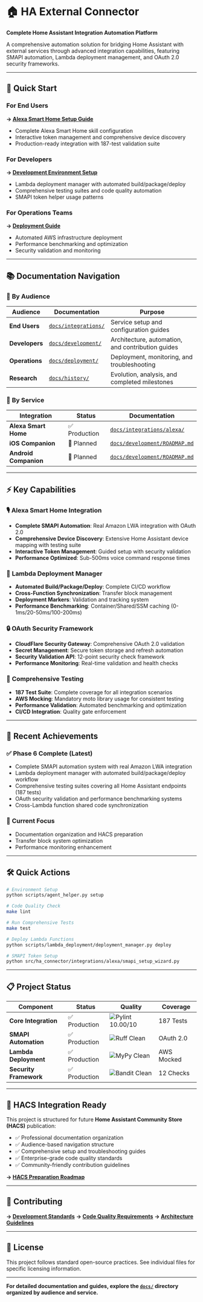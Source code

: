 # 🏠 HA External Connector

**Complete Home Assistant Integration Automation Platform**

A comprehensive automation solution for bridging Home Assistant with external services through advanced integration capabilities, featuring SMAPI automation, Lambda deployment management, and OAuth 2.0 security frameworks.

---

## 🚀 Quick Start

### For End Users
**→ [Alexa Smart Home Setup Guide](docs/integrations/alexa/USER_GUIDE.md)**
- Complete Alexa Smart Home skill configuration
- Interactive token management and comprehensive device discovery
- Production-ready integration with 187-test validation suite

### For Developers  
**→ [Development Environment Setup](docs/development/AUTOMATION_SETUP.md)**
- Lambda deployment manager with automated build/package/deploy
- Comprehensive testing suites and code quality automation
- SMAPI token helper usage patterns

### For Operations Teams
**→ [Deployment Guide](docs/deployment/DEPLOYMENT_QUICK_REFERENCE.md)**
- Automated AWS infrastructure deployment
- Performance benchmarking and optimization
- Security validation and monitoring

---

## 📚 Documentation Navigation

### 🎯 **By Audience**

| Audience | Documentation | Purpose |
|----------|---------------|---------|
| **End Users** | [`docs/integrations/`](docs/integrations/) | Service setup and configuration guides |
| **Developers** | [`docs/development/`](docs/development/) | Architecture, automation, and contribution guides |
| **Operations** | [`docs/deployment/`](docs/deployment/) | Deployment, monitoring, and troubleshooting |
| **Research** | [`docs/history/`](docs/history/) | Evolution, analysis, and completed milestones |

### 🔧 **By Service**

| Integration | Status | Documentation |
|-------------|--------|---------------|
| **Alexa Smart Home** | ✅ Production | [`docs/integrations/alexa/`](docs/integrations/alexa/) |
| **iOS Companion** | 🔄 Planned | [`docs/development/ROADMAP.md`](docs/development/ROADMAP.md) |
| **Android Companion** | 🔄 Planned | [`docs/development/ROADMAP.md`](docs/development/ROADMAP.md) |

---

## ⚡ Key Capabilities

### 🎙️ **Alexa Smart Home Integration**
- **Complete SMAPI Automation**: Real Amazon LWA integration with OAuth 2.0
- **Comprehensive Device Discovery**: Extensive Home Assistant device mapping with testing suite
- **Interactive Token Management**: Guided setup with security validation
- **Performance Optimized**: Sub-500ms voice command response times

### 🚀 **Lambda Deployment Manager**
- **Automated Build/Package/Deploy**: Complete CI/CD workflow
- **Cross-Function Synchronization**: Transfer block management
- **Deployment Markers**: Validation and tracking system
- **Performance Benchmarking**: Container/Shared/SSM caching (0-1ms/20-50ms/100-200ms)

### 🔒 **OAuth Security Framework**
- **CloudFlare Security Gateway**: Comprehensive OAuth 2.0 validation
- **Secret Management**: Secure token storage and refresh automation
- **Security Validation API**: 12-point security check framework
- **Performance Monitoring**: Real-time validation and health checks

### 🧪 **Comprehensive Testing**
- **187 Test Suite**: Complete coverage for all integration scenarios
- **AWS Mocking**: Mandatory moto library usage for consistent testing
- **Performance Validation**: Automated benchmarking and optimization
- **CI/CD Integration**: Quality gate enforcement

---

## 🎯 Recent Achievements

### ✅ **Phase 6 Complete** (Latest)
- Complete SMAPI automation system with real Amazon LWA integration
- Lambda deployment manager with automated build/package/deploy workflow
- Comprehensive testing suites covering all Home Assistant endpoints (187 tests)
- OAuth security validation and performance benchmarking systems
- Cross-Lambda function shared code synchronization

### 🔄 **Current Focus**
- Documentation organization and HACS preparation
- Transfer block system optimization
- Performance monitoring enhancement

---

## 🛠️ Quick Actions

```bash
# Environment Setup
python scripts/agent_helper.py setup

# Code Quality Check  
make lint

# Run Comprehensive Tests
make test

# Deploy Lambda Functions
python scripts/lambda_deployment/deployment_manager.py deploy

# SMAPI Token Setup
python src/ha_connector/integrations/alexa/smapi_setup_wizard.py
```

---

## 📋 Project Status

| Component | Status | Quality | Coverage |
|-----------|--------|---------|----------|
| **Core Integration** | ✅ Production | ![Pylint 10.00/10](https://img.shields.io/badge/Pylint-10.00%2F10-brightgreen) | 187 Tests |
| **SMAPI Automation** | ✅ Production | ![Ruff Clean](https://img.shields.io/badge/Ruff-Clean-brightgreen) | OAuth 2.0 |
| **Lambda Deployment** | ✅ Production | ![MyPy Clean](https://img.shields.io/badge/MyPy-Clean-brightgreen) | AWS Mocked |
| **Security Framework** | ✅ Production | ![Bandit Clean](https://img.shields.io/badge/Bandit-Clean-brightgreen) | 12 Checks |

---

## 🌟 HACS Integration Ready

This project is structured for future **Home Assistant Community Store (HACS)** publication:

- ✅ Professional documentation organization
- ✅ Audience-based navigation structure  
- ✅ Comprehensive setup and troubleshooting guides
- ✅ Enterprise-grade code quality standards
- ✅ Community-friendly contribution guidelines

**→ [HACS Preparation Roadmap](docs/development/ROADMAP.md#hacs-integration-detailed-implementation-plan)**

---

## 🤝 Contributing

**→ [Development Standards](docs/development/UTILS_ARCHITECTURE_STANDARDS.md)**
**→ [Code Quality Requirements](docs/development/CODE_QUALITY_SUITE.md)**
**→ [Architecture Guidelines](docs/development/ROADMAP.md)**

---

## 📄 License

This project follows standard open-source practices. See individual files for specific licensing information.

---

**For detailed documentation and guides, explore the [`docs/`](docs/) directory organized by audience and service.**